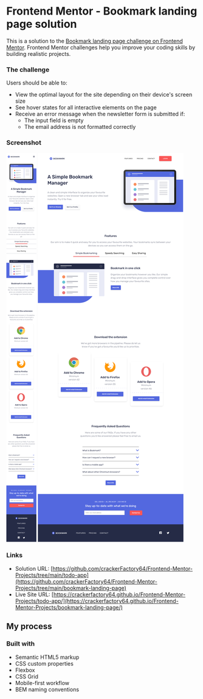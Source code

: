 # Frontend Mentor - Bookmark landing page solution

This is a solution to the [Bookmark landing page challenge on Frontend Mentor](https://www.frontendmentor.io/challenges/bookmark-landing-page-5d0b588a9edda32581d29158). Frontend Mentor challenges help you improve your coding skills by building realistic projects.

### The challenge

Users should be able to:

- View the optimal layout for the site depending on their device's screen size
- See hover states for all interactive elements on the page
- Receive an error message when the newsletter form is submitted if:
  - The input field is empty
  - The email address is not formatted correctly

### Screenshot

![](./mobile.png)
![](./desktop.png)

### Links

- Solution URL: [https://github.com/crackerFactory64/Frontend-Mentor-Projects/tree/main/todo-app](https://github.com/crackerFactory64/Frontend-Mentor-Projects/tree/main/bookmark-landing-page)
- Live Site URL: [https://crackerfactory64.github.io/Frontend-Mentor-Projects/todo-app/](https://crackerfactory64.github.io/Frontend-Mentor-Projects/bookmark-landing-page/)

## My process

### Built with

- Semantic HTML5 markup
- CSS custom properties
- Flexbox
- CSS Grid
- Mobile-first workflow
- BEM naming conventions

